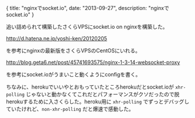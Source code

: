 {
  title: "nginxでsocket.io",
  date: "2013-09-27",
  description: "nginxでsocket.io"
}

追い詰められて構築したさくらVPSにsocket.io on nginxを構築した。

http://d.hatena.ne.jp/yoshi-ken/20120205

を参考にnginxの最新版をさくらVPSのCentOSにいれる。

http://blog.geta6.net/post/45741693575/nginx-1-3-14-websocket-proxy

を参考にsocket.ioがうまいこと動くようにconfigを書く。

ちなみに、herokuでいいやとおもっていたところherokuだとsocket.ioが `xhr-polling` じゃないと動かなくてこれだとパフォーマンスがクソだったので脱herokuするために入さくらした。heroku用に `xhr-polling` でずっとデバッグしていたけれど、`non-xhr-polling` だと爆速で感動した。
